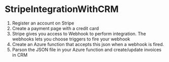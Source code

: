 # StripeIntegrationWithCRM
1. Register an account on Stripe
2. Create a payment page with a credit card
3. Stripe gives you access to Webhook to perform integration. The webhooks lets you choose triggers to fire your webhook
4. Create an Azure function that accepts this json when a webhook is fired.
5. Parson the JSON file in your Azure function and create/update invoices in CRM
